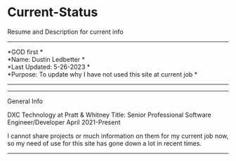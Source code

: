 # Current-Status
Resume and Description for current info

*************************************************************************************
*GOD first                                                                          *<br>
*Name: Dustin Ledbetter                                                             *<br>
*Last Updated:   5-26-2023                                                          *<br>
*Purpose: To update why I have not used this site at current job                    *<br>
*************************************************************************************

*************************************************************************************
General Info

   DXC Technology at Pratt & Whitney Title: Senior Professional Software Engineer/Developer April 2021-Present

   I cannot share projects or much information on them for my current job now, so my need of use for this site has gone down a lot in recent times. 
   
 *************************************************************************************
